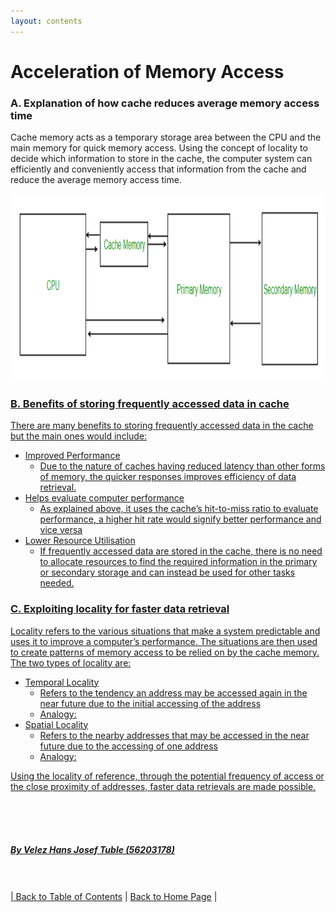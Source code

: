 ```yaml
---
layout: contents
---
```


# Acceleration of Memory Access

### A. Explanation of how cache reduces average memory access time

Cache memory acts as a temporary storage area between the CPU and the main memory for quick memory access. Using the concept of locality to decide which information to store in the cache, the computer system can efficiently and conveniently access that information from the cache and reduce the average memory access time.

<a href="https://www.geeksforgeeks.org/cache-memory-in-computer-organization/"><img src="./media/P6.png" alt="Image" height=300>

### B. Benefits of storing frequently accessed data in cache

There are many benefits to storing frequently accessed data in the cache but the main ones would include:
- Improved Performance
  - Due to the nature of caches having reduced latency than other forms of memory, the quicker responses improves efficiency of data retrieval.
- Helps evaluate computer performance
  - As explained above, it uses the cache’s hit-to-miss ratio to evaluate performance, a higher hit rate would signify better performance and vice versa
- Lower Resource Utilisation
  - If frequently accessed data are stored in the cache, there is no need to allocate resources to find the required information in the primary or secondary storage and can instead be used for other tasks needed.

### C. Exploiting locality for faster data retrieval

Locality refers to the various situations that make a system predictable and uses it to improve a computer’s performance. The situations are then used to create patterns of memory access to be relied on by the cache memory. The two types of locality are:
- Temporal Locality
  - Refers to the tendency an address may be accessed again in the near future due to the initial accessing of the address
  - Analogy:
- Spatial Locality
  - Refers to the nearby addresses that may be accessed in the near future due to the accessing of one address
  - Analogy:

Using the locality of reference, through the potential frequency of access or the close proximity of addresses, faster data retrievals are made possible.

<br/> <br/> <br/>
##### By Velez Hans Josef Tuble (56203178)
<br/> <br/>
| [Back to Table of Contents](../table_of_contents.md) | [Back to Home Page](../index.md) |
